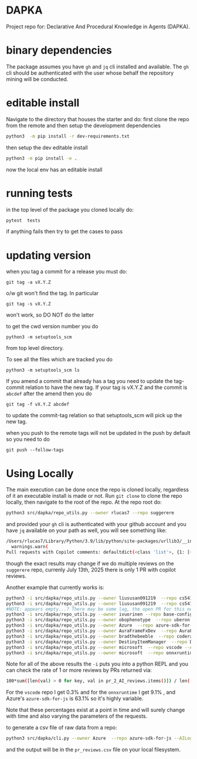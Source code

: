 # DAPKA

Project repo for: Declarative And Procedural Knowledge in Agents (DAPKA).

# binary dependencies

The package assumes you have `gh` and `jq` cli installed and available.
The `gh` cli should be authenticated with the user whose behalf the
repository mining will be conducted.

# editable install

Navigate to the directory that houses the starter and do:
first clone the repo from the remote and then
setup the development dependencies
```bash
python3  -m pip install -r dev-requirements.txt
```

then setup the dev editable install
```bash
python3 -m pip install -e .
```

now the local env has an editable install

# running tests

in the top level of the package you cloned locally do:
```bash
pytest  tests
```

if anything fails then try to get the cases to pass

# updating version
when you tag a commit for a release you must do:


```
git tag -a vX.Y.Z
```
o/w git won't find the tag.
In particular

```
git tag -s vX.Y.Z
```

won't work, so DO NOT do the latter

to get the cwd version number you do
```
python3 -m setuptools_scm
```

from top level directory.

To see all the files which are tracked you do
```
python3 -m setuptools_scm ls
```

If you amend a commit that already has a tag you need to update the
tag-commit relation to have the new tag. If your tag is vX.Y.Z and
the commit is `abcdef` after the amend then you do
```
git tag -f vX.Y.Z abcdef
```
to update the commit-tag relation so that setuptools_scm will pick up the
new tag.

when you push to the remote tags will not be updated in the push by default
so you need to do
```
git push --follow-tags
```

# Using Locally

The main execution can be done once the repo is cloned locally, regardless of it an executable install is made or not.
Run `git clone` to clone the repo locally, then navigate to the root of the repo. At the repo root do:

```bash
python3 src/dapka/repo_utils.py --owner rlucas7 --repo suggerere
```
and provided your `gh` cli is authenticated with your github account and you have `jq` available on your path as well,
you will see something like:

```bash
/Users/rlucas7/Library/Python/3.9/lib/python/site-packages/urllib3/__init__.py:35: NotOpenSSLWarning: urllib3 v2 only supports OpenSSL 1.1.1+, currently the 'ssl' module is compiled with 'LibreSSL 2.8.3'. See: https://github.com/urllib3/urllib3/issues/3020
  warnings.warn(
Pull requests with Copilot comments: defaultdict(<class 'list'>, {1: [{'id': 'PRR_kwDOOAMMVM6w7Mt_', 'author': {'login': 'copilot-pull-request-reviewer'}, 'authorAssociation': 'NONE', 'body': '## Pull Request Overview\n\nThis PR introduces a simple multiply function along with corresponding tests to validate its behavior.\n- Added a multiply function in src/collections2/multiply.py.\n- Introduced pytest-based tests using parameterization in tests/test_multiply.py.\n\n### Reviewed Changes\n\nCopilot reviewed 2 out of 2 changed files in this pull request and generated 1 comment.\n\n| File                           | Description                                  |\n| ------------------------------ | -------------------------------------------- |\n| tests/test_multiply.py         | Adds tests for the multiply function using pytest parameterization. |\n| src/collections2/multiply.py   | Implements a basic multiply function.        |\n\n\n\n', 'submittedAt': '2025-06-28T01:45:15Z', 'includesCreatedEdit': False, 'reactionGroups': [], 'state': 'COMMENTED', 'commit': {'oid': '9f81d5464baaa509e38b7b1897ad7758ca6a6a9a'}}]})
```

though the exact results may change if we do multiple reviews on the `suggerere` repo, currenly July 13th, 2025 there is only 1 PR with copilot reviews.


Another example that currently works is:

```bash
python3 -i src/dapka/repo_utils.py --owner liususan091219  --repo cs541 --AILogin coderabbitai
python3 -i src/dapka/repo_utils.py --owner liususan091219  --repo cs541 --AILogin copilot-pull-request-reviewer
#NOTE: appears empty...? There may be some lag, the open PR for this next one is < 2hrs old and does not appear yet...
python3 -i src/dapka/repo_utils.py --owner ivuorinen --repo base-configs-stylelint --AILogin coderabbitai
python3 -i src/dapka/repo_utils.py --owner obophenotype  --repo uberon --AILogin copilot-pull-request-reviewer # in REPL check `pr_2_AI_reviews[3580]`
python3 -i src/dapka/repo_utils.py --owner Azure  --repo azure-sdk-for-js --AILogin copilot-pull-request-reviewer --limit 1000
python3 -i src/dapka/repo_utils.py --owner AuraFrameFxDev  --repo AuraFrameFX-Alpha --AILogin coderabbitai
python3 -i src/dapka/repo_utils.py --owner bradthebeeble  --repo coderabbitai-mcp --AILogin coderabbitai
python3 -i src/dapka/repo_utils.py --owner DestinyItemManager  --repo DIM --AILogin copilot-pull-request-reviewer
python3 -i src/dapka/repo_utils.py --owner microsoft  --repo vscode --AILogin copilot-pull-request-reviewer --limit 1000
python3 -i src/dapka/repo_utils.py --owner microsoft  --repo onnxruntime --AILogin copilot-pull-request-reviewer --limit 1000
```

Note for all of the above results the `-i` puts you into a python REPL and you can check the rate of 1 or more reviews
by PRs returned via:

```bash
100*sum([len(val) > 0 for key, val in pr_2_AI_reviews.items()]) / len( pr_2_AI_reviews)
```

For the `vscode` repo I get 0.3% and for the `onnxruntime` I get 9.1% , and Azure's `azure-sdk-for-js` is 63.1%
so it's highly variable.

Note that these percentages exist at a point in time and will surely change with time and also varying the parameters
of the requests.

to generate a csv file of raw data from a repo:

```bash
python3 src/dapka/cli.py --owner Azure  --repo azure-sdk-for-js --AILogin copilot-pull-request-reviewer --limit 100
```
and the output will be in the `pr_reviews.csv` file on your local filesystem.
